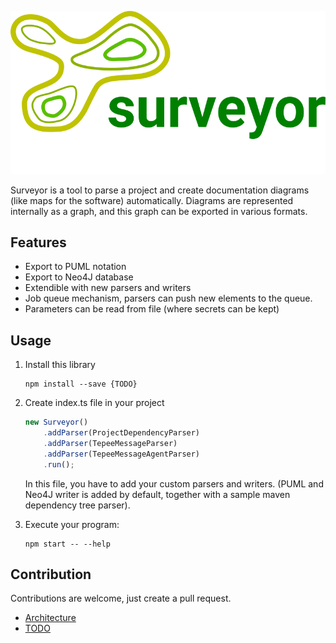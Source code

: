 ![Surveyor](documentation/surveyor.png)

Surveyor is a tool to parse a project and create documentation diagrams (like maps for the software) automatically. Diagrams are represented internally as a graph, and this graph can be exported in various formats.

## Features

- Export to PUML notation
- Export to Neo4J database
- Extendible with new parsers and writers
- Job queue mechanism, parsers can push new elements to the queue.
- Parameters can be read from file (where secrets can be kept)

## Usage

1. Install this library
    ```shell script
    npm install --save {TODO}
    ```
2. Create index.ts file in your project
    ```typescript
    new Surveyor()
        .addParser(ProjectDependencyParser)
        .addParser(TepeeMessageParser)
        .addParser(TepeeMessageAgentParser)
        .run();
    ```   
   In this file, you have to add your custom parsers and writers. (PUML and Neo4J writer is added by default, together with a sample maven dependency tree parser).
   
3. Execute your program:
    ```shell script
    npm start -- --help
    ```

## Contribution

Contributions are welcome, just create a pull request.

- [Architecture](documentation/architecture.md)
- [TODO](documentation/todo.md)
